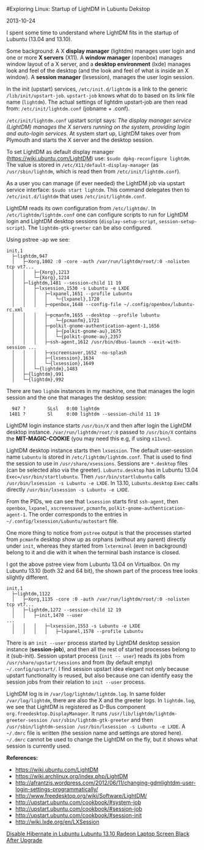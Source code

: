 #Exploring Linux: Startup of LightDM in Lubuntu Dekstop

2013-10-24

<!--- tags: linux -->

I spent some time to understand where LightDM fits in the startup of Lubuntu (13.04 and 13.10). 

Some background: A X **display manager** (lightdm) manages user login and one or more **X servers** (X11). A **window manager** (openbox) manages window layout of a X server, and a **desktop environment** (lxde) manages look and feel of the desktop (and the look and feel of what is inside an X window). A **session manager** (lxsession), manages the user login session.

In the init (upstart) services, `/etc/init.d/lightdm` is a link to the generic `/lib/init/upstart-job`. `upstart-job` knows what do to based on its link file name (`lightdm`). The actual settings of lightdm upstart-job are then read from: `/etc/init/lightdm.conf` (jobname + .conf).

`/etc/init/lightdm.conf` upstart script says: *The display manager service (LightDM) manages the X servers running on the system, providing login and auto-login services.* At system start up, LightDM takes over from Plymouth and starts the X server and the desktop session.

To set LightDM as default display manager (https://wiki.ubuntu.com/LightDM) use: `$sudo dpkg-reconfigure lightdm`. The value is stored in `/etc/X11/default-display-manager` (as `/usr/sbin/lightdm`, which is read then from `/etc/init/lightdm.conf`).

As a user you can manage (if ever needed) the LightDM job via upstart service interface: `$sudo start lightdm`. This command delegates then to `/etc/init.d/lightdm` that uses `/etc/init/lightdm.conf`.

LightDM reads its own configuration from `/etc/lightdm/`. In `/etc/lightdm/lightdm.conf` one can configure scripts to run for LightDM login and LightDM desktop sessions (`display-setup-script`, `session-setup-script`). The `lightdm-gtk-greeter` can be also configured.

Using pstree -ap we see:

```
init,1
  ├─lightdm,947
  │   ├─Xorg,1002 :0 -core -auth /var/run/lightdm/root/:0 -nolisten tcp vt7...
  │   │   ├─{Xorg},1213
  │   │   └─{Xorg},1214
  │   ├─lightdm,1481 --session-child 11 19
  │   │   ├─lxsession,1530 -s Lubuntu -e LXDE
  │   │   │   ├─lxpanel,1651 --profile Lubuntu
  │   │   │   │   └─{lxpanel},1720
  │   │   │   ├─openbox,1648 --config-file ~/.config/openbox/lubuntu-rc.xml
  │   │   │   ├─pcmanfm,1655 --desktop --profile lubuntu
  │   │   │   │   └─{pcmanfm},1721
  │   │   │   ├─polkit-gnome-authentication-agent-1,1656
  │   │   │   │   ├─{polkit-gnome-au},1675
  │   │   │   │   └─{polkit-gnome-au},2357
  │   │   │   ├─ssh-agent,1612 /usr/bin/dbus-launch --exit-with-session ...
  │   │   │   ├─xscreensaver,1652 -no-splash
  │   │   │   ├─{lxsession},1634
  │   │   │   └─{lxsession},1649
  │   │   └─{lightdm},1483
  │   ├─{lightdm},991
  │   └─{lightdm},992
```

There are two `lighdm` instances in my machine, one that manages the login session and the one that manages the desktop session:
```
  947 ?        SLsl   0:00 lightdm
 1481 ?        Sl     0:00 lightdm --session-child 11 19
```

LightDM login instance starts `/usr/bin/X` and then after login the LightDM desktop instance. `/var/run/lightdm/root/:0` passed to `/usr/bin/X` contains the **MIT-MAGIC-COOKIE** (you may need this e.g, if using `x11vnc`).

LightDM desktop instance starts then `lxsession`. The default user-session name `Lubuntu` is stored in `/etc/lightdm/lightdm.conf`. That is used to find the session to use in `/usr/share/xsessions`. Sessions are `*.desktop` files (can be selected also via the greeter). `Lubuntu.desktop` has in Lubuntu 13.04 `Exec=/usr/bin/startlubuntu`. Then `/usr/bin/startlubuntu` calls `/usr/bin/lxsession -s Lubuntu -e LXDE`. In 13.10, `Lubuntu.desktop` `Exec` calls directly `/usr/bin/lxsession -s Lubuntu -e LXDE`.

From the PIDs, we can see that `lxsession` starts first `ssh-agent`, then `openbox`, `lxpanel`, `xscreensaver`, `pcmanfm`, `polkit-gnome-authentication-agent-1`. The order corresponds to the entries in `~/.config/lxsession/Lubuntu/autostart` file.

One more thing to notice from `pstree` output is that the processes started from `pcmanfm` desktop show up as orphans (without any parent) directly under `init`, whereas they started from `lxterminal` (even in background) belong to it and die with it when the terminal bash instance is closed.

I got the above pstree view from Lubuntu 13.04 on Virtualbox. On my Lubuntu 13.10 (both 32 and 64 bit), the shown part of the process tree looks slightly different.

```
init,1
  ├─lightdm,1122
  │   ├─Xorg,1135 -core :0 -auth /var/run/lightdm/root/:0 -nolisten tcp vt7...
  │   ├─lightdm,1272 --session-child 12 19
  │   │   ├─init,1470 --user
...
  │   │   │   ├─lxsession,1553 -s Lubuntu -e LXDE
  │   │   │   │   ├─lxpanel,1578 --profile Lubuntu
```
 
There is an `init --user` process started by LightDM desktop session instance (**session-job**), and then all the rest of started processes belong to it (sub-init). Session upstart process (`init -- user`) reads its jobs from `/usr/share/upstart/sessions` and from (by default empty) `~/.config/upstart/`. I find session upstart idea elegant not only because upstart functionality is reused, but also because one can identify easy the session jobs from their relation to `init --user` process.

LightDM log is in `/var/log/lightdm/lightdm.log`. In same folder `/var/log/lightdm`, there are also the X and the greeter logs. In `lightdm.log`, we see that LightDM is registered as D-Bus component `org.freedesktop.DisplayManager`. It runs `/usr/lib/lightdm/lightdm-greeter-session /usr/sbin/lightdm-gtk-greeter` and then `/usr/sbin/lightdm-session /usr/bin/lxsession -s Lubuntu -e LXDE`. A `~/.dmrc` file is written (the session name and settings are stored here). `~/.dmrc` cannot be used to change the LightDM on the fly, but it shows what session is currently used.

**References:**

* https://wiki.ubuntu.com/LightDM
* https://wiki.archlinux.org/index.php/LightDM
* http://afrantzis.wordpress.com/2012/06/11/changing-gdmlightdm-user-login-settings-programmatically/
* http://www.freedesktop.org/wiki/Software/LightDM/
* http://upstart.ubuntu.com/cookbook/#system-job
* http://upstart.ubuntu.com/cookbook/#session-job
* http://upstart.ubuntu.com/cookbook/#session-init
* http://wiki.lxde.org/en/LXSession


<ins class='nfooter'><a rel='prev' id='fprev' href='#blog/2013/2013-10-26-Disable-Hibernate-in-Lubuntu.md'>Disable Hibernate in Lubuntu</a> <a rel='next' id='fnext' href='#blog/2013/2013-10-22-Lubuntu-13.10-Radeon-Laptop-Screen-Black-After-Upgrade.md'>Lubuntu 13.10 Radeon Laptop Screen Black After Upgrade</a></ins>
